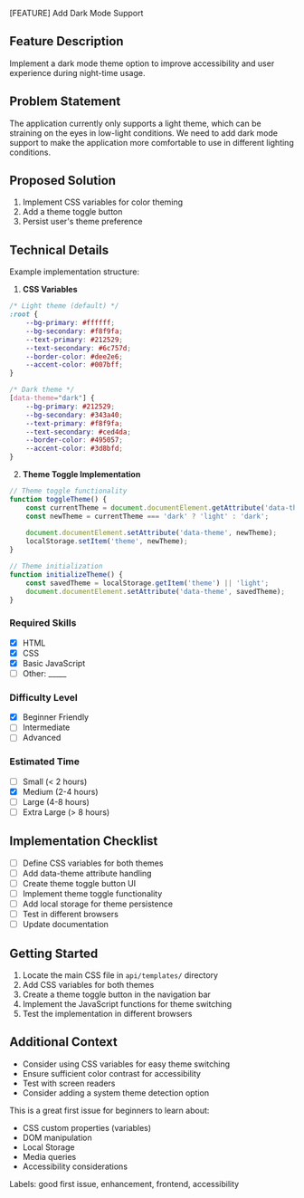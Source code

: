 [FEATURE] Add Dark Mode Support

## Feature Description
Implement a dark mode theme option to improve accessibility and user experience during night-time usage.

## Problem Statement
The application currently only supports a light theme, which can be straining on the eyes in low-light conditions. We need to add dark mode support to make the application more comfortable to use in different lighting conditions.

## Proposed Solution
1. Implement CSS variables for color theming
2. Add a theme toggle button
3. Persist user's theme preference

## Technical Details
Example implementation structure:

1. **CSS Variables**
```css
/* Light theme (default) */
:root {
    --bg-primary: #ffffff;
    --bg-secondary: #f8f9fa;
    --text-primary: #212529;
    --text-secondary: #6c757d;
    --border-color: #dee2e6;
    --accent-color: #007bff;
}

/* Dark theme */
[data-theme="dark"] {
    --bg-primary: #212529;
    --bg-secondary: #343a40;
    --text-primary: #f8f9fa;
    --text-secondary: #ced4da;
    --border-color: #495057;
    --accent-color: #3d8bfd;
}
```

2. **Theme Toggle Implementation**
```javascript
// Theme toggle functionality
function toggleTheme() {
    const currentTheme = document.documentElement.getAttribute('data-theme');
    const newTheme = currentTheme === 'dark' ? 'light' : 'dark';
    
    document.documentElement.setAttribute('data-theme', newTheme);
    localStorage.setItem('theme', newTheme);
}

// Theme initialization
function initializeTheme() {
    const savedTheme = localStorage.getItem('theme') || 'light';
    document.documentElement.setAttribute('data-theme', savedTheme);
}
```

### Required Skills
- [x] HTML
- [x] CSS
- [x] Basic JavaScript
- [ ] Other: _____

### Difficulty Level
- [x] Beginner Friendly
- [ ] Intermediate
- [ ] Advanced

### Estimated Time
- [ ] Small (< 2 hours)
- [x] Medium (2-4 hours)
- [ ] Large (4-8 hours)
- [ ] Extra Large (> 8 hours)

## Implementation Checklist
- [ ] Define CSS variables for both themes
- [ ] Add data-theme attribute handling
- [ ] Create theme toggle button UI
- [ ] Implement theme toggle functionality
- [ ] Add local storage for theme persistence
- [ ] Test in different browsers
- [ ] Update documentation

## Getting Started
1. Locate the main CSS file in `api/templates/` directory
2. Add CSS variables for both themes
3. Create a theme toggle button in the navigation bar
4. Implement the JavaScript functions for theme switching
5. Test the implementation in different browsers

## Additional Context
- Consider using CSS variables for easy theme switching
- Ensure sufficient color contrast for accessibility
- Test with screen readers
- Consider adding a system theme detection option

This is a great first issue for beginners to learn about:
- CSS custom properties (variables)
- DOM manipulation
- Local Storage
- Media queries
- Accessibility considerations

Labels: good first issue, enhancement, frontend, accessibility
